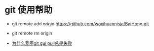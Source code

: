 # git 使用帮助

- git remote add origin https://github.com/woxihuannisja/BaiHong.git

- git remote rm origin

- [为什么我用git gui pull总是失败](http://www.oschina.net/question/780536_121856)
